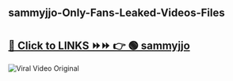 
 ## sammyjjo-Only-Fans-Leaked-Videos-Files

# <h2><a href="https://mediaupload.pro?sammyjjo">🔗 Click to LINKS ⏩⏩ 👉 🟢 sammyjjo </a></h2>

<a href="https://mediaupload.pro?sammyjjo" rel="nofollow" data-target="animated-image.originalLink"><img src="https://i.ibb.co.com/xMMVF88/686577567.gif" alt="Viral Video Original" style="max-width: 100%; display: inline-block;" data-target="animated-image.originalImage"></a>
